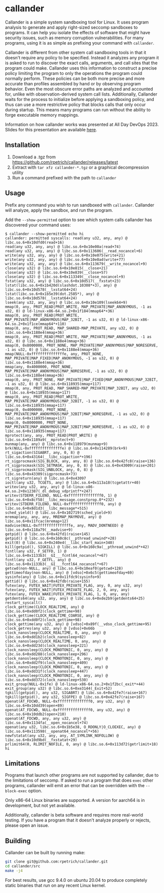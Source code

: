 # callander

Callander is a simple system sandboxing tool for Linux. It uses program analysis
to generate and apply right-sized seccomp sandboxes to programs. It can help you
isolate the effects of software that might have security issues, such as memory
corruption vulnerabilities. For many programs, using it is as simple as
prefixing your command with `callander`.

Callander is different from other system call sandboxing tools in that it
doesn't require any policy to be specified. Instead it analyzes any program it
is asked to run to discover the exact calls, arguments, and call sites
that the program could make. Callander uses this information to construct a
precise policy limiting the program to only the operations the program could
normally perform. These policies can be both more precise and more accurate than
profiles assembled by hand or by observing program behavior. Even the most
obscure error paths are analyzed and accounted for, unlike with
observation-derived system call lists. Additionally, Callander waits for the
process to initialize before applying a sandboxing policy, and thus can use
a more restrictive policy that blocks calls that only occur during startup. This
means many programs can run without the ability to forge executable memory
mappings.

Information on how callander works was presented at All Day DevOps 2023. Slides
for this presentation are available [here](https://docs.google.com/presentation/d/1YHSBabFotD6UylVz8r4-DaJa5ZxxNUwmu-jf8bvyNgA/edit#slide=id.p).

## Installation

1. Download a .tgz from https://github.com/rpetrich/callander/releases/latest
2. Extract with `tar xfz callander-*.tgz` or a graphical decompression utility
3. Run a command prefixed with the path to `callander`

## Usage

Prefix any command you wish to run sandboxed with `callander`. Callander will
analyze, apply the sandbox, and run the program.

Add the `--show-permitted` option to see which system calls callander has
discovered your command uses:

```
$ callander --show-permitted echo hi
callander: permitted syscalls: read(any u32, any, any) @ libc.so.6+0x10dfd0(read+16)
read(any u32, any, any) @ libc.so.6+0x10e00a(read+74)
read(any u32, any, any) @ libc.so.6+0x113606(__read_nocancel+6)
write(any u32, any, any) @ libc.so.6+0x10e075(write+21)
write(any u32, any, any) @ libc.so.6+0x10e0ad(write+77)
write(any u32, any, any) @ libc.so.6+0x113679(__write_nocancel+9)
close(any u32) @ libc.so.6+0x10e815(__close+21)
close(any u32) @ libc.so.6+0x10e839(__close+57)
close(any u32) @ libc.so.6+0x113349(__close_nocancel+9)
fstat(any u32, any) @ libc.so.6+0x10d517(__fxstat+23)
lstat(libc.so.6+0x1b420d(slashdot.10308*+3), any) @ libc.so.6+0x10d578(__lxstat64+24)
lstat(libc.so.6+0x1b5e39(dot.2585*), any) @ libc.so.6+0x10d578(__lxstat64+24)
lseek(any u32, any, any) @ libc.so.6+0x10e109(lseek64+9)
mmap(0, any, PROT_READ|PROT_WRITE, MAP_PRIVATE|MAP_ANONYMOUS, -1 as u32, 0) @ ld-linux-x86-64.so.2+0x1f184(mmap64*+36)
mmap(0, any, PROT_READ|PROT_WRITE, MAP_PRIVATE|MAP_ANONYMOUS|MAP_32BIT, -1 as u32, 0) @ ld-linux-x86-64.so.2+0x1f1ce(mmap64*+110)
mmap(0, any, PROT_READ, MAP_SHARED-MAP_PRIVATE, any u32, 0) @ libc.so.6+0x1188e4(mmap+36)
mmap(0, any, PROT_READ|PROT_WRITE, MAP_PRIVATE|MAP_ANONYMOUS, -1 as u32, 0) @ libc.so.6+0x1188e4(mmap+36)
mmap(0, 0x8000000, PROT_NONE, MAP_PRIVATE|MAP_ANONYMOUS|MAP_NORESERVE, -1 as u32, 0) @ libc.so.6+0x1188e4(mmap+36)
mmap(NULL-0xfffffffffffffffe, any, PROT_NONE, MAP_PRIVATE|MAP_FIXED|MAP_ANONYMOUS, -1 as u32, 0) @ libc.so.6+0x1188e4(mmap+36)
mmap(any, 0x4000000, PROT_NONE, MAP_PRIVATE|MAP_ANONYMOUS|MAP_NORESERVE, -1 as u32, 0) @ libc.so.6+0x1188e4(mmap+36)
mmap(0, any, PROT_NONE, MAP_PRIVATE|MAP_FIXED|MAP_ANONYMOUS|MAP_32BIT, -1 as u32, 0) @ libc.so.6+0x118935(mmap+117)
mmap(0, any, PROT_READ, MAP_SHARED-MAP_PRIVATE|MAP_32BIT, any u32, 0) @ libc.so.6+0x118935(mmap+117)
mmap(0, any, PROT_READ|PROT_WRITE, MAP_PRIVATE|MAP_ANONYMOUS|MAP_32BIT, -1 as u32, 0) @ libc.so.6+0x118935(mmap+117)
mmap(0, 0x4000000, PROT_NONE, MAP_PRIVATE|MAP_ANONYMOUS|MAP_32BIT|MAP_NORESERVE, -1 as u32, 0) @ libc.so.6+0x118935(mmap+117)
mmap(0, 0x8000000, PROT_NONE, MAP_PRIVATE|MAP_ANONYMOUS|MAP_32BIT|MAP_NORESERVE, -1 as u32, 0) @ libc.so.6+0x118935(mmap+117)
mprotect(any, any, PROT_READ|PROT_WRITE) @ libc.so.6+0x1189a9(__mprotect+9)
munmap(any, any) @ libc.so.6+0x118979(munmap+9)
brk(NULL-0xfffffffffffffffe) @ libc.so.6+0x114289(brk+9)
rt_sigaction(SIGABRT, any, 0, 8) @ libc.so.6+0x43164(__libc_sigaction*+196)
rt_sigprocmask(SIG_BLOCK, any, any, 8) @ libc.so.6+0x42fc8(raise+136)
rt_sigprocmask(SIG_SETMASK, any, 0, 8) @ libc.so.6+0x43009(raise+201)
rt_sigprocmask(SIG_UNBLOCK, any, 0, 8) @ libc.so.6+0x43309(sigprocmask+73)
rt_sigreturn(any) @ libc.so.6+0x43097
ioctl(any u32, TCGETS, any) @ libc.so.6+0x113a18(tcgetattr+40)
writev(any u32, any, any) @ ld-linux-x86-64.so.2+0x12387(_dl_debug_vdprintf*+247)
writev(STDERR_FILENO, NULL-0xfffffffffffffff0, 1) @ libc.so.6+0x8cf58(__libc_message.constprop.0*+232)
writev(STDERR_FILENO, NULL-0xfffffffffffffff0, any) @ libc.so.6+0x8d1d3(__libc_message*+515)
sched_yield() @ libc.so.6+0x102719(sched_yield+9)
mremap(any, any, any, MREMAP_MAYMOVE, any) @ libc.so.6+0x11fcac(mremap+12)
madvise(NULL-0xfffffffffffffffe, any, MADV_DONTNEED) @ libc.so.6+0x118a79(__madvise+9)
getpid() @ libc.so.6+0x42fd1(raise+145)
getpid() @ libc.so.6+0x160c8c(__pthread_unwind*+28)
exit(0) @ libc.so.6+0x240e4(__libc_start_main+340)
kill(getpid(), SIGKILL) @ libc.so.6+0x160c9a(__pthread_unwind*+42)
fcntl(any u32, F_SETFD, 1) @ libc.so.6+0x1133b3(__GI___fcntl64_nocancel*+67)
fcntl(any u32, F_GETFL, any) @ libc.so.6+0x1133b3(__GI___fcntl64_nocancel*+67)
getcwd(non-NULL, any) @ libc.so.6+0x10eaf0(getcwd+128)
gettimeofday(non-NULL, any) @ [vdso]+0x6c5(gettimeofday+69)
sysinfo(any) @ libc.so.6+0x11fdc9(sysinfo+9)
gettid() @ libc.so.6+0x42fdb(raise+155)
futex(any, FUTEX_WAIT|FUTEX_PRIVATE_FLAG, any, 0, any u32, any)
futex(any, FUTEX_WAIT|FUTEX_PRIVATE_FLAG, 2, 0, any, any)
futex(any, FUTEX_WAKE|FUTEX_PRIVATE_FLAG, 1, 0, any, any)
getdents64(any u32, any, any) @ libc.so.6+0xde2b9(getdents64+25)
restart_syscall()
clock_gettime(CLOCK_REALTIME, any) @ libc.so.6+0xdd0f2(clock_gettime+98)
clock_gettime(CLOCK_REALTIME_COARSE, any) @ libc.so.6+0xdd0f2(clock_gettime+98)
clock_gettime(any u32, any) @ [vdso]+0x89f(__vdso_clock_gettime+95)
clock_getres(any u32, any) @ [vdso]+0x66b
clock_nanosleep(CLOCK_REALTIME, 0, any, any) @ libc.so.6+0xdd1b2(clock_nanosleep+82)
clock_nanosleep(CLOCK_REALTIME, 0, any, any) @ libc.so.6+0xdd23d(clock_nanosleep+221)
clock_nanosleep(CLOCK_MONOTONIC, 0, any, any) @ libc.so.6+0xdd288(clock_nanosleep+296)
clock_nanosleep(CLOCK_MONOTONIC, 0, any, any) @ libc.so.6+0xdd2f9(clock_nanosleep+409)
clock_nanosleep(CLOCK_MONOTONIC, 0, any, any) @ libc.so.6+0xdd31f(clock_nanosleep+447)
clock_nanosleep(CLOCK_MONOTONIC, 0, any, any) @ libc.so.6+0xdd372(clock_nanosleep+530)
exit_group(NULL-0x1fe) @ ld-linux-x86-64.so.2+0x1f2bc(_exit*+44)
exit_group(any u32) @ libc.so.6+0xe3144(_Exit+52)
tgkill(getpid(), any u32, SIGABRT) @ libc.so.6+0x42fe7(raise+167)
tgkill(getpid(), any u32, SIGFPE) @ libc.so.6+0x42fe7(raise+167)
openat(AT_FDCWD, NULL-0xfffffffffffffff0, any u32, any) @ libc.so.6+0x10dd39(open+89)
openat(AT_FDCWD, NULL-0xfffffffffffffff0, any u32, any) @ libc.so.6+0x10ddb2(open+210)
openat(AT_FDCWD, any, any u32, any) @ libc.so.6+0x1134fa(__open_nocancel+74)
openat(any u32, libc.so.6+0x1b5e38, O_RDONLY|O_CLOEXEC, any) @ libc.so.6+0x113598(__openat64_nocancel*+56)
newfstatat(any u32, any, any, AT_SYMLINK_NOFOLLOW) @ libc.so.6+0x10d9bd(__fxstatat+29)
prlimit64(0, RLIMIT_NOFILE, 0, any) @ libc.so.6+0x113d72(getrlimit+18)
hi
```

## Limitations

Programs that launch other programs are not supported by callander, due to the
limitations of seccomp. If asked to run a program that does `exec` other
programs, callander will emit an error that can be overridden with the
`--block-exec` option.

Only x86-64 Linux binaries are supported. A version for aarch64 is in
development, but not yet available.

Additionally, callander is beta software and requires more real-world testing.
If you have a program that it doesn't analyze properly or rejects, please open
an issue.

## Building

Callander can be built by running make:

```bash
git clone git@github.com:rpetrich/callander.git
cd callander/src
make -j4
```

For best results, use gcc 9.4.0 on ubuntu 20.04 to produce completely static
binaries that run on any recent Linux kernel.
